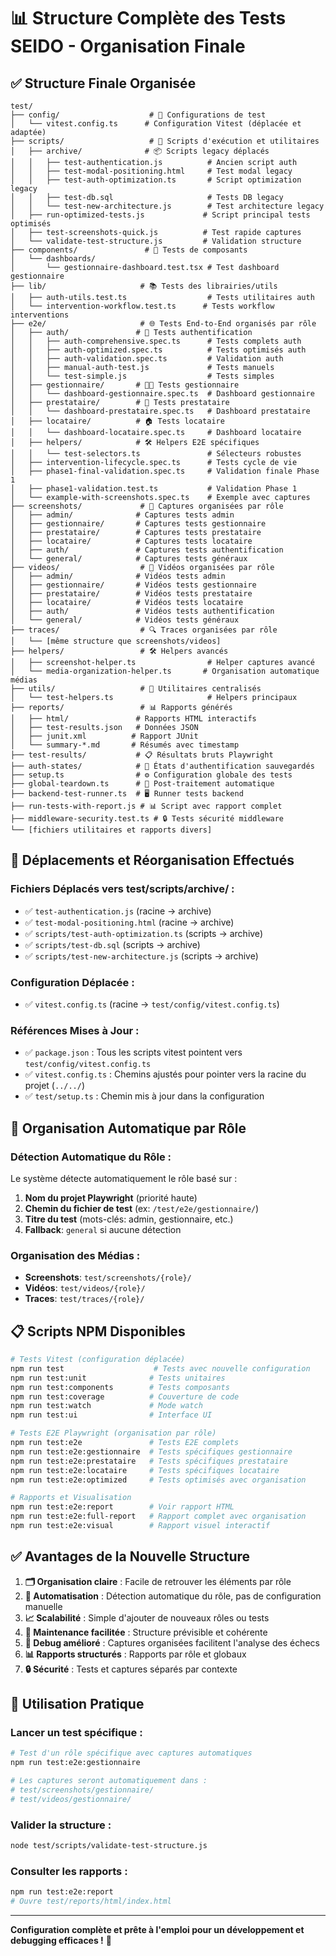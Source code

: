 # 📊 Structure Complète des Tests SEIDO - Organisation Finale

## ✅ **Structure Finale Organisée**

```
test/
├── config/                    # 🔧 Configurations de test
│   └── vitest.config.ts      # Configuration Vitest (déplacée et adaptée)
├── scripts/                   # 📜 Scripts d'exécution et utilitaires
│   ├── archive/              # 📦 Scripts legacy déplacés
│   │   ├── test-authentication.js          # Ancien script auth
│   │   ├── test-modal-positioning.html     # Test modal legacy
│   │   ├── test-auth-optimization.ts       # Script optimization legacy
│   │   ├── test-db.sql                     # Tests DB legacy
│   │   └── test-new-architecture.js        # Test architecture legacy
│   ├── run-optimized-tests.js             # Script principal tests optimisés
│   ├── test-screenshots-quick.js          # Test rapide captures
│   └── validate-test-structure.js         # Validation structure
├── components/               # 🧩 Tests de composants
│   └── dashboards/
│       └── gestionnaire-dashboard.test.tsx # Test dashboard gestionnaire
├── lib/                     # 📚 Tests des librairies/utils
│   ├── auth-utils.test.ts                  # Tests utilitaires auth
│   └── intervention-workflow.test.ts      # Tests workflow interventions
├── e2e/                     # 🌐 Tests End-to-End organisés par rôle
│   ├── auth/               # 🔐 Tests authentification
│   │   ├── auth-comprehensive.spec.ts      # Tests complets auth
│   │   ├── auth-optimized.spec.ts          # Tests optimisés auth
│   │   ├── auth-validation.spec.ts         # Validation auth
│   │   ├── manual-auth-test.js             # Tests manuels
│   │   └── test-simple.js                  # Tests simples
│   ├── gestionnaire/       # 👨‍💼 Tests gestionnaire
│   │   └── dashboard-gestionnaire.spec.ts  # Dashboard gestionnaire
│   ├── prestataire/        # 🔧 Tests prestataire
│   │   └── dashboard-prestataire.spec.ts   # Dashboard prestataire
│   ├── locataire/          # 🏠 Tests locataire
│   │   └── dashboard-locataire.spec.ts     # Dashboard locataire
│   ├── helpers/            # 🛠️ Helpers E2E spécifiques
│   │   └── test-selectors.ts               # Sélecteurs robustes
│   ├── intervention-lifecycle.spec.ts      # Tests cycle de vie
│   ├── phase1-final-validation.spec.ts     # Validation finale Phase 1
│   ├── phase1-validation.test.ts           # Validation Phase 1
│   └── example-with-screenshots.spec.ts    # Exemple avec captures
├── screenshots/             # 📸 Captures organisées par rôle
│   ├── admin/              # Captures tests admin
│   ├── gestionnaire/       # Captures tests gestionnaire
│   ├── prestataire/        # Captures tests prestataire
│   ├── locataire/          # Captures tests locataire
│   ├── auth/               # Captures tests authentification
│   └── general/            # Captures tests généraux
├── videos/                  # 🎥 Vidéos organisées par rôle
│   ├── admin/              # Vidéos tests admin
│   ├── gestionnaire/       # Vidéos tests gestionnaire
│   ├── prestataire/        # Vidéos tests prestataire
│   ├── locataire/          # Vidéos tests locataire
│   ├── auth/               # Vidéos tests authentification
│   └── general/            # Vidéos tests généraux
├── traces/                  # 🔍 Traces organisées par rôle
│   └── [même structure que screenshots/videos]
├── helpers/                 # 🛠️ Helpers avancés
│   ├── screenshot-helper.ts                # Helper captures avancé
│   └── media-organization-helper.ts       # Organisation automatique médias
├── utils/                   # 🔧 Utilitaires centralisés
│   └── test-helpers.ts                     # Helpers principaux
├── reports/                 # 📊 Rapports générés
│   ├── html/               # Rapports HTML interactifs
│   ├── test-results.json   # Données JSON
│   ├── junit.xml          # Rapport JUnit
│   └── summary-*.md       # Résumés avec timestamp
├── test-results/           # 📋 Résultats bruts Playwright
├── auth-states/            # 🔑 États d'authentification sauvegardés
├── setup.ts                # ⚙️ Configuration globale des tests
├── global-teardown.ts      # 🧹 Post-traitement automatique
├── backend-test-runner.ts  # 🖥️ Runner tests backend
├── run-tests-with-report.js # 📊 Script avec rapport complet
├── middleware-security.test.ts # 🔒 Tests sécurité middleware
└── [fichiers utilitaires et rapports divers]
```

## 🔄 **Déplacements et Réorganisation Effectués**

### **Fichiers Déplacés vers test/scripts/archive/ :**
- ✅ `test-authentication.js` (racine → archive)
- ✅ `test-modal-positioning.html` (racine → archive)
- ✅ `scripts/test-auth-optimization.ts` (scripts → archive)
- ✅ `scripts/test-db.sql` (scripts → archive)
- ✅ `scripts/test-new-architecture.js` (scripts → archive)

### **Configuration Déplacée :**
- ✅ `vitest.config.ts` (racine → `test/config/vitest.config.ts`)

### **Références Mises à Jour :**
- ✅ `package.json` : Tous les scripts vitest pointent vers `test/config/vitest.config.ts`
- ✅ `vitest.config.ts` : Chemins ajustés pour pointer vers la racine du projet (`../../`)
- ✅ `test/setup.ts` : Chemin mis à jour dans la configuration

## 🎯 **Organisation Automatique par Rôle**

### **Détection Automatique du Rôle :**
Le système détecte automatiquement le rôle basé sur :

1. **Nom du projet Playwright** (priorité haute)
2. **Chemin du fichier de test** (ex: `/test/e2e/gestionnaire/`)
3. **Titre du test** (mots-clés: admin, gestionnaire, etc.)
4. **Fallback**: `general` si aucune détection

### **Organisation des Médias :**
- **Screenshots**: `test/screenshots/{role}/`
- **Vidéos**: `test/videos/{role}/`
- **Traces**: `test/traces/{role}/`

## 📋 **Scripts NPM Disponibles**

```bash
# Tests Vitest (configuration déplacée)
npm run test                    # Tests avec nouvelle configuration
npm run test:unit              # Tests unitaires
npm run test:components        # Tests composants
npm run test:coverage          # Couverture de code
npm run test:watch             # Mode watch
npm run test:ui                # Interface UI

# Tests E2E Playwright (organisation par rôle)
npm run test:e2e               # Tests E2E complets
npm run test:e2e:gestionnaire  # Tests spécifiques gestionnaire
npm run test:e2e:prestataire   # Tests spécifiques prestataire
npm run test:e2e:locataire     # Tests spécifiques locataire
npm run test:e2e:optimized     # Tests optimisés avec organisation

# Rapports et Visualisation
npm run test:e2e:report        # Voir rapport HTML
npm run test:e2e:full-report   # Rapport complet avec organisation
npm run test:e2e:visual        # Rapport visuel interactif
```

## ✅ **Avantages de la Nouvelle Structure**

1. **🗂️ Organisation claire** : Facile de retrouver les éléments par rôle
2. **🤖 Automatisation** : Détection automatique du rôle, pas de configuration manuelle
3. **📈 Scalabilité** : Simple d'ajouter de nouveaux rôles ou tests
4. **🔧 Maintenance facilitée** : Structure prévisible et cohérente
5. **🐛 Debug amélioré** : Captures organisées facilitent l'analyse des échecs
6. **📊 Rapports structurés** : Rapports par rôle et globaux
7. **🔒 Sécurité** : Tests et captures séparés par contexte

## 🚀 **Utilisation Pratique**

### **Lancer un test spécifique :**
```bash
# Test d'un rôle spécifique avec captures automatiques
npm run test:e2e:gestionnaire

# Les captures seront automatiquement dans :
# test/screenshots/gestionnaire/
# test/videos/gestionnaire/
```

### **Valider la structure :**
```bash
node test/scripts/validate-test-structure.js
```

### **Consulter les rapports :**
```bash
npm run test:e2e:report
# Ouvre test/reports/html/index.html
```

---

**Configuration complète et prête à l'emploi pour un développement et debugging efficaces !** 🎉